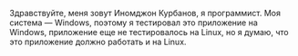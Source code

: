Здравствуйте, меня зовут Иномджон Курбанов, я программист. Моя система — Windows, поэтому я тестировал это приложение на Windows, приложение еще не тестировалось на Linux, но я думаю, что это приложение должно работать и на Linux.
